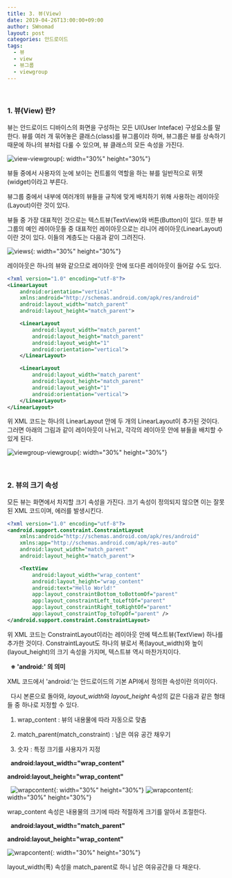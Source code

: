 ```yaml
---
title: 3. 뷰(View)
date: 2019-04-26T13:00:00+09:00
author: SWnomad
layout: post
categories: 안드로이드
tags:
  - 뷰
  - view
  - 뷰그룹
  - viewgroup
---
```


&nbsp;
### 1. 뷰(View) 란?

뷰는 안드로이드 디바이스의 화면을 구성하는 모든 UI(User Inteface) 구성요소를 말한다. 뷰를 여러 개 묶어놓은 클래스(class)를 뷰그룹이라 하며, 뷰그룹은 뷰를 상속하기때문에 하나의 뷰처럼 다룰 수 있으며, 뷰 클래스의 모든 속성을 가진다.

![view-viewgroup](/images/android/3/view-viewgroup.png){: width="30%" height="30%"}

뷰들 중에서 사용자의 눈에 보이는 컨트롤의 역할을 하는 뷰를 일반적으로 위젯(widget)이라고 부른다.

뷰그룹 중에서 내부에 여러개의 뷰들을 규칙에 맞게 배치하기 위해 사용하는 레이아웃(Layout)이란 것이 있다.

뷰들 중 가장 대표적인 것으로는 텍스트뷰(TextView)와 버튼(Button)이 있다. 또한 뷰그룹의 예인 레이아웃들 중 대표적인 레이아웃으로는 리니어 레이아웃(LinearLayout)이란 것이 있다. 이들의 계층도는 다음과 같이 그려진다.

![views](/images/android/3/2.png){: width="30%" height="30%"}

레이아웃은 하나의 뷰와 같으므로 레이아웃 안에 또다른 레이아웃이 들어갈 수도 있다.

~~~ xml
<?xml version="1.0" encoding="utf-8"?>
<LinearLayout
    android:orientation="vertical"
    xmlns:android="http://schemas.android.com/apk/res/android"
    android:layout_width="match_parent"
    android:layout_height="match_parent">

    <LinearLayout
        android:layout_width="match_parent"
        android:layout_height="match_parent"
        android:layout_weight="1"
        android:orientation="vertical">
    </LinearLayout>

    <LinearLayout
        android:layout_width="match_parent"
        android:layout_height="match_parent"
        android:layout_weight="1"
        android:orientation="vertical">
    </LinearLayout>
</LinearLayout>
~~~

위 XML 코드는 하나의 LinearLayout 안에 두 개의 LinearLayout이 추가된 것이다. 그러면 아래의 그림과 같이 레이아웃이 나뉘고, 각각의 레이아웃 안에 뷰들을 배치할 수 있게 된다.

![viewgroup-viewgroup](/images/android/3/6.png){: width="30%" height="30%"}

&nbsp;
&nbsp;
### 2. 뷰의 크기 속성
모든 뷰는 화면에서 차지할 크기 속성을 가진다. 크기 속성이 정의되지 않으면 이는 잘못된 XML 코드이며, 에러를 발생시킨다.

~~~ xml
<?xml version="1.0" encoding="utf-8"?>
<android.support.constraint.ConstraintLayout
    xmlns:android="http://schemas.android.com/apk/res/android"
    xmlns:app="http://schemas.android.com/apk/res-auto"
    android:layout_width="match_parent"
    android:layout_height="match_parent">

    <TextView
        android:layout_width="wrap_content"
        android:layout_height="wrap_content"
        android:text="Hello World!"
        app:layout_constraintBottom_toBottomOf="parent"
        app:layout_constraintLeft_toLeftOf="parent"
        app:layout_constraintRight_toRightOf="parent"
        app:layout_constraintTop_toTopOf="parent" />
</android.support.constraint.ConstraintLayout>
~~~

위 XML 코드는 ConstraintLayout이라는 레이아웃 안에 텍스트뷰(TextView) 하나를 추가한 것이다. ConstraintLayout도 하나의 뷰로서 폭(layout_width)와 높이(layout_height)의 크기 속성을 가지며, 텍스트뷰 역시 마찬가지이다.

&nbsp;
**※ 'android:' 의 의미**

XML 코드에서 'android:'는 안드로이드의 기본 API에서 정의한 속성이란 의미이다.

&nbsp;
다시 본론으로 돌아와, *layout_width*와 *layout_height* 속성의 값은 다음과 같은 형태들 중 하나로 지정할 수 있다.

1. wrap_content : 뷰의 내용물에 따라 자동으로 맞춤

2. match_parent(match_constraint) : 남은 여유 공간 채우기

3. 숫자 : 특정 크기를 사용자가 지정

&nbsp;
**android:layout_width=\"wrap_content\"**

**android:layout_height=\"wrap_content\"**

&nbsp;
![wrapcontent](/images/android/3/3.png){: width="30%" height="30%"}
![wrapcontent](/images/android/3/4.png){: width="30%" height="30%"}

wrap_content 속성은 내용물의 크기에 따라 적절하게 크기를 알아서 조절한다.

&nbsp;
**android:layout_width="match_parent"**

**android:layout_height="wrap_content"**

![wrapcontent](/images/android/3/5.png){: width="30%" height="30%"}

layout_width(폭) 속성을 match_parent로 하니 남은 여유공간을 다 채운다.

&nbsp;
